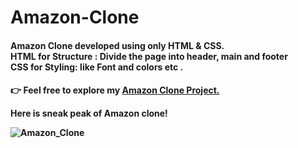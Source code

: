 # Amazon-Clone
<h4>Amazon Clone developed using only HTML &amp; CSS.<br>
HTML for Structure : Divide the page into header, main and footer <br>
CSS for Styling: like Font and colors etc . <h4>
<p> 👉 Feel free to explore my  <a href="https://ibrahimmallik786.github.io/Amazon-Clone/">Amazon Clone Project.</a></p>
<p>Here is sneak peak of Amazon clone!</p>
<img src="https://github.com/user-attachments/assets/aec7989f-a8c9-47c2-a99e-00a7fdb73f6e" alt="Amazon_Clone" />
